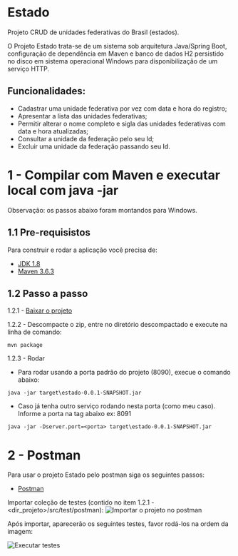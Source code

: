 # Estado
Projeto CRUD de unidades federativas do Brasil (estados).

O Projeto Estado trata-se de um sistema sob arquitetura Java/Spring Boot, configuração de dependência em Maven e banco de dados H2 persistido no disco em sistema operacional Windows para disponibilização de um serviço HTTP. 

## Funcionalidades:
- Cadastrar uma unidade federativa por vez com data e hora do registro;
- Apresentar a lista das unidades federativas;
- Permitir alterar o nome completo e sigla das unidades federativas com data e hora atualizadas;
- Consultar a unidade da federação pelo seu Id;
- Excluir uma unidade da federação passando seu Id.

# 1 - Compilar com Maven e executar local com java -jar

Observação: os passos abaixo foram montandos para Windows.

## 1.1 Pre-requisistos
Para construir e rodar a aplicação você precisa de:
- [JDK 1.8](http://www.oracle.com/technetwork/java/javase/downloads/jdk8-downloads-2133151.html)
- [Maven 3.6.3](https://maven.apache.org)

## 1.2 Passo a passo
1.2.1 - [Baixar o projeto](https://github.com/ronybrand/estado/archive/feature/estado.zip)

1.2.2 - Descompacte o zip, entre no diretório descompactado e execute na linha de comando:
```
mvn package
```

1.2.3 - Rodar
- Para rodar usando a porta padrão do projeto (8090), execue o comando abaixo:
```
java -jar target\estado-0.0.1-SNAPSHOT.jar
```

- Caso já tenha outro serviço rodando nesta porta (como meu caso). Informe a porta na tag abaixo ex: 8091
```
java -jar -Dserver.port=<porta> target\estado-0.0.1-SNAPSHOT.jar
```

# 2 - Postman
Para usar o projeto Estado pelo postman siga os seguintes passos:
- [Postman](https://www.postman.com/downloads/)

Importar coleção de testes (contido no item 1.2.1 - <dir_projeto>/src/test/postman):
![Importar o projeto no postman](https://github.com/ronybrand/numero_por_extenso/blob/feature/numero_por_extenso/importar_projeto_postman.png)

Após importar, aparecerão os seguintes testes, favor rodá-los na ordem da imagem:

![Executar testes](https://github.com/ronybrand/estado/blob/feature/estado/sequencia%20de%20execu%C3%A7%C3%A3o%20de%20teste%20no%20postman.png)
